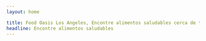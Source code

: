 ```yaml
---
layout: home

title: Food Oasis Los Angeles, Encontre alimentos saludables cerca de ti
headline: Encontre alimentos saludables
---
```

